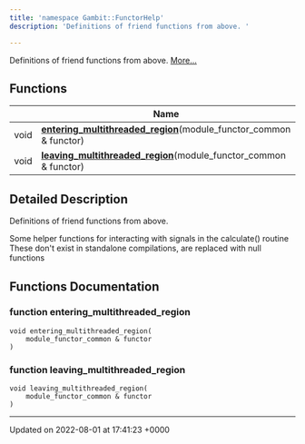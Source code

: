 ```yaml
---
title: 'namespace Gambit::FunctorHelp'
description: 'Definitions of friend functions from above. '

---
```







Definitions of friend functions from above.  [More...](#detailed-description)

## Functions

|                | Name           |
| -------------- | -------------- |
| void | **[entering_multithreaded_region](/documentation/code/darkbit_development/namespaces/namespacegambit_1_1functorhelp/#function-entering-multithreaded-region)**(module_functor_common & functor) |
| void | **[leaving_multithreaded_region](/documentation/code/darkbit_development/namespaces/namespacegambit_1_1functorhelp/#function-leaving-multithreaded-region)**(module_functor_common & functor) |

## Detailed Description

Definitions of friend functions from above. 

Some helper functions for interacting with signals in the calculate() routine These don't exist in standalone compilations, are replaced with null functions 


## Functions Documentation

### function entering_multithreaded_region

```
void entering_multithreaded_region(
    module_functor_common & functor
)
```


### function leaving_multithreaded_region

```
void leaving_multithreaded_region(
    module_functor_common & functor
)
```






-------------------------------

Updated on 2022-08-01 at 17:41:23 +0000